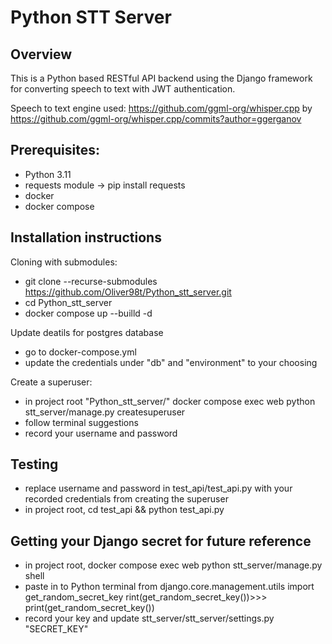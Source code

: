 # Python STT Server

## Overview
This is a Python based RESTful API backend using the Django framework for converting speech to text with JWT authentication.

Speech to text engine used: https://github.com/ggml-org/whisper.cpp by https://github.com/ggml-org/whisper.cpp/commits?author=ggerganov

## Prerequisites:
- Python 3.11
- requests module -> pip install requests  
- docker 
- docker compose 

## Installation instructions
Cloning with submodules:
- git clone --recurse-submodules https://github.com/Oliver98t/Python_stt_server.git
- cd Python_stt_server
- docker compose up --builld -d

Update deatils for postgres database
- go to docker-compose.yml
- update the credentials under "db" and "environment" to your choosing

Create a superuser:
- in project root "Python_stt_server/" docker compose exec web python stt_server/manage.py        createsuperuser
- follow terminal suggestions
- record your username and password

## Testing
- replace username and password in test_api/test_api.py with your recorded credentials from creating the superuser
- in project root, cd test_api && python test_api.py

## Getting your Django secret for future reference
- in project root, docker compose exec web python stt_server/manage.py shell
- paste in to Python terminal 
    from django.core.management.utils import get_random_secret_key
    rint(get_random_secret_key())>>> print(get_random_secret_key())
- record your key and update stt_server/stt_server/settings.py "SECRET_KEY"
